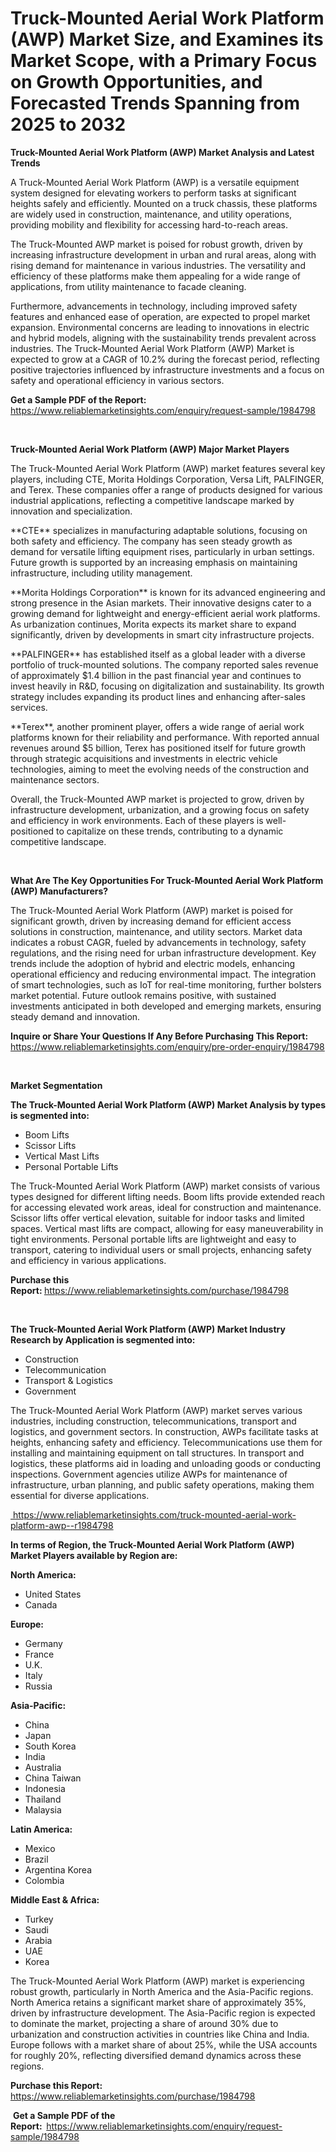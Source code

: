 <p><h1>Truck-Mounted Aerial Work Platform (AWP) Market Size, and Examines its Market Scope, with a Primary Focus on Growth Opportunities, and Forecasted Trends Spanning from 2025 to 2032</h1></p><p><strong>Truck-Mounted Aerial Work Platform (AWP) Market Analysis and Latest Trends</strong></p>
<p><p>A Truck-Mounted Aerial Work Platform (AWP) is a versatile equipment system designed for elevating workers to perform tasks at significant heights safely and efficiently. Mounted on a truck chassis, these platforms are widely used in construction, maintenance, and utility operations, providing mobility and flexibility for accessing hard-to-reach areas. </p><p>The Truck-Mounted AWP market is poised for robust growth, driven by increasing infrastructure development in urban and rural areas, along with rising demand for maintenance in various industries. The versatility and efficiency of these platforms make them appealing for a wide range of applications, from utility maintenance to facade cleaning. </p><p>Furthermore, advancements in technology, including improved safety features and enhanced ease of operation, are expected to propel market expansion. Environmental concerns are leading to innovations in electric and hybrid models, aligning with the sustainability trends prevalent across industries. The Truck-Mounted Aerial Work Platform (AWP) Market is expected to grow at a CAGR of 10.2% during the forecast period, reflecting positive trajectories influenced by infrastructure investments and a focus on safety and operational efficiency in various sectors.</p></p>
<p><strong>Get a Sample PDF of the Report:&nbsp;</strong> <a href="https://www.reliablemarketinsights.com/enquiry/request-sample/1984798?utm_campaign=2632&utm_medium=2&utm_source=Github&utm_content=ia&utm_term=12042025&utm_id=truck-mounted-aerial-work-platform-awp">https://www.reliablemarketinsights.com/enquiry/request-sample/1984798</a></p>
<p>&nbsp;</p>
<p><strong>Truck-Mounted Aerial Work Platform (AWP) Major Market Players</strong></p>
<p><p>The Truck-Mounted Aerial Work Platform (AWP) market features several key players, including CTE, Morita Holdings Corporation, Versa Lift, PALFINGER, and Terex. These companies offer a range of products designed for various industrial applications, reflecting a competitive landscape marked by innovation and specialization.</p><p>**CTE** specializes in manufacturing adaptable solutions, focusing on both safety and efficiency. The company has seen steady growth as demand for versatile lifting equipment rises, particularly in urban settings. Future growth is supported by an increasing emphasis on maintaining infrastructure, including utility management.</p><p>**Morita Holdings Corporation** is known for its advanced engineering and strong presence in the Asian markets. Their innovative designs cater to a growing demand for lightweight and energy-efficient aerial work platforms. As urbanization continues, Morita expects its market share to expand significantly, driven by developments in smart city infrastructure projects.</p><p>**PALFINGER** has established itself as a global leader with a diverse portfolio of truck-mounted solutions. The company reported sales revenue of approximately $1.4 billion in the past financial year and continues to invest heavily in R&D, focusing on digitalization and sustainability. Its growth strategy includes expanding its product lines and enhancing after-sales services.</p><p>**Terex**, another prominent player, offers a wide range of aerial work platforms known for their reliability and performance. With reported annual revenues around $5 billion, Terex has positioned itself for future growth through strategic acquisitions and investments in electric vehicle technologies, aiming to meet the evolving needs of the construction and maintenance sectors.</p><p>Overall, the Truck-Mounted AWP market is projected to grow, driven by infrastructure development, urbanization, and a growing focus on safety and efficiency in work environments. Each of these players is well-positioned to capitalize on these trends, contributing to a dynamic competitive landscape.</p></p>
<p>&nbsp;</p>
<p><strong>What Are The Key Opportunities For Truck-Mounted Aerial Work Platform (AWP) Manufacturers?</strong></p>
<p><p>The Truck-Mounted Aerial Work Platform (AWP) market is poised for significant growth, driven by increasing demand for efficient access solutions in construction, maintenance, and utility sectors. Market data indicates a robust CAGR, fueled by advancements in technology, safety regulations, and the rising need for urban infrastructure development. Key trends include the adoption of hybrid and electric models, enhancing operational efficiency and reducing environmental impact. The integration of smart technologies, such as IoT for real-time monitoring, further bolsters market potential. Future outlook remains positive, with sustained investments anticipated in both developed and emerging markets, ensuring steady demand and innovation.</p></p>
<p><strong>Inquire or Share Your Questions If Any Before Purchasing This Report:</strong> <a href="https://www.reliablemarketinsights.com/enquiry/pre-order-enquiry/1984798?utm_campaign=2632&utm_medium=2&utm_source=Github&utm_content=ia&utm_term=12042025&utm_id=truck-mounted-aerial-work-platform-awp">https://www.reliablemarketinsights.com/enquiry/pre-order-enquiry/1984798</a></p>
<p>&nbsp;</p>
<p><strong>Market Segmentation</strong></p>
<p><strong>The Truck-Mounted Aerial Work Platform (AWP) Market Analysis by types is segmented into:</strong></p>
<p><ul><li>Boom Lifts</li><li>Scissor Lifts</li><li>Vertical Mast Lifts</li><li>Personal Portable Lifts</li></ul></p>
<p><p>The Truck-Mounted Aerial Work Platform (AWP) market consists of various types designed for different lifting needs. Boom lifts provide extended reach for accessing elevated work areas, ideal for construction and maintenance. Scissor lifts offer vertical elevation, suitable for indoor tasks and limited spaces. Vertical mast lifts are compact, allowing for easy maneuverability in tight environments. Personal portable lifts are lightweight and easy to transport, catering to individual users or small projects, enhancing safety and efficiency in various applications.</p></p>
<p><strong>Purchase this Report:&nbsp;</strong><a href="https://www.reliablemarketinsights.com/purchase/1984798?utm_campaign=2632&utm_medium=2&utm_source=Github&utm_content=ia&utm_term=12042025&utm_id=truck-mounted-aerial-work-platform-awp">https://www.reliablemarketinsights.com/purchase/1984798</a></p>
<p>&nbsp;</p>
<p><strong>The Truck-Mounted Aerial Work Platform (AWP) Market Industry Research by Application is segmented into:</strong></p>
<p><ul><li>Construction</li><li>Telecommunication</li><li>Transport & Logistics</li><li>Government</li></ul></p>
<p><p>The Truck-Mounted Aerial Work Platform (AWP) market serves various industries, including construction, telecommunications, transport and logistics, and government sectors. In construction, AWPs facilitate tasks at heights, enhancing safety and efficiency. Telecommunications use them for installing and maintaining equipment on tall structures. In transport and logistics, these platforms aid in loading and unloading goods or conducting inspections. Government agencies utilize AWPs for maintenance of infrastructure, urban planning, and public safety operations, making them essential for diverse applications.</p></p>
<p><a href="https://www.reliablemarketinsights.com/truck-mounted-aerial-work-platform-awp--r1984798?utm_campaign=2632&utm_medium=2&utm_source=Github&utm_content=ia&utm_term=12042025&utm_id=truck-mounted-aerial-work-platform-awp">&nbsp;https://www.reliablemarketinsights.com/truck-mounted-aerial-work-platform-awp--r1984798</a></p>
<p><strong>In terms of Region, the Truck-Mounted Aerial Work Platform (AWP) Market Players available by Region are:</strong></p>
<p>
    <p> <strong> North America: </strong>
        <ul>
            <li>United States</li>
            <li>Canada</li>
        </ul>
        </p> 
    <p> <strong> Europe: </strong>
        <ul>
            <li>Germany</li>
            <li>France</li>
            <li>U.K.</li>
            <li>Italy</li>
            <li>Russia</li>
        </ul>
        </p> 
    <p> <strong> Asia-Pacific: </strong>
        <ul>
            <li>China</li>
            <li>Japan</li>
            <li>South Korea</li>
            <li>India</li>
            <li>Australia</li>
            <li>China Taiwan</li>
            <li>Indonesia</li>
            <li>Thailand</li>
            <li>Malaysia</li>
        </ul>
        </p> 
    <p> <strong> Latin America: </strong>
        <ul>
            <li>Mexico</li>
            <li>Brazil</li>
            <li>Argentina Korea</li>
            <li>Colombia</li>
        </ul>
        </p> 
    <p> <strong> Middle East & Africa: </strong>
        <ul>
            <li>Turkey</li>
            <li>Saudi</li>
            <li>Arabia</li>
            <li>UAE</li>
            <li>Korea</li>
        </ul>
    </p>
    </p>
<p><p>The Truck-Mounted Aerial Work Platform (AWP) market is experiencing robust growth, particularly in North America and the Asia-Pacific regions. North America retains a significant market share of approximately 35%, driven by infrastructure development. The Asia-Pacific region is expected to dominate the market, projecting a share of around 30% due to urbanization and construction activities in countries like China and India. Europe follows with a market share of about 25%, while the USA accounts for roughly 20%, reflecting diversified demand dynamics across these regions.</p></p>
<p><strong>Purchase this Report: </strong><a href="https://www.reliablemarketinsights.com/purchase/1984798?utm_campaign=2632&utm_medium=2&utm_source=Github&utm_content=ia&utm_term=12042025&utm_id=truck-mounted-aerial-work-platform-awp">https://www.reliablemarketinsights.com/purchase/1984798</a></p>
<p>&nbsp;<strong>Get a Sample PDF of the Report:&nbsp;&nbsp;</strong><a href="https://www.reliablemarketinsights.com/enquiry/request-sample/1984798?utm_campaign=2632&utm_medium=2&utm_source=Github&utm_content=ia&utm_term=12042025&utm_id=truck-mounted-aerial-work-platform-awp">https://www.reliablemarketinsights.com/enquiry/request-sample/1984798</a></p>
<p><strong></strong></p>
<p><p></p><p></p><p></p></p>